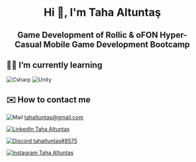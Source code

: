 <h1 align="center">Hi 👋, I'm Taha Altuntaş 
<h2 align="center">Game Development of Rollic & oFON Hyper-Casual Mobile Game Development Bootcamp
  
## 👨‍💻 I’m currently learning

![Csharp](https://i.ibb.co/fQHDQRp/Background.png)
![Unity](https://i.ibb.co/qCnfWw9/Background-1.png)


## ✉️ How to contact me

![Mail](https://i.ibb.co/T0X73K9/gmail.pngg)
<a href="mailto: tahaltuntas@gmail.com"> tahaltuntas@gmail.com </a>

[![LinkedIn](https://i.ibb.co/3fHd1cc/linkedin-socialnetwork-17441.png) Taha Altuntaş](https://www.linkedin.com/in/tahaltuntas/)

[![Discord](https://i.ibb.co/LY0rmr5/dc.png) tahaltuntas#8575](https://discordapp.com/users/355817270012018688/)

[![Instagram](https://i.ibb.co/VBFN4DG/instagram-1.png) Taha Altuntaş](https://www.instagram.com/tahaltuntas/)

